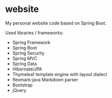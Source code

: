 # website

My personal website code based on Spring Boot.

Used libraries / frameworks:
 - Spring Framework
 - Spring Boot
 - Spring Security
 - Spring MVC
 - Spring Data
 - Hibernate/JPA
 - Thymeleaf template engine with layout dialect
 - flexmark-java Markdown parser
 - Bootstrap
 - jQuery
